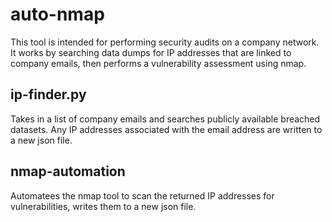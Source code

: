 # auto-nmap
This tool is intended for performing security audits on a company network. It works by searching data dumps for IP addresses that are linked to company emails, then performs a vulnerability assessment using nmap.

## ip-finder.py
Takes in a list of company emails and searches publicly available breached datasets. Any IP addresses associated with the email address are written to a new json file.

## nmap-automation
Automatees the nmap tool to scan the returned IP addresses for vulnerabilities, writes them to a new json file.
